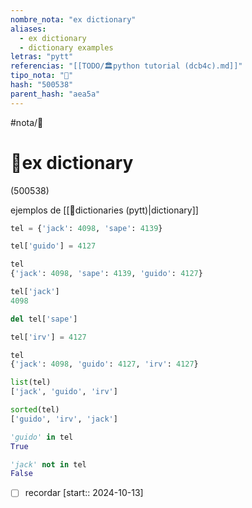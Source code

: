 ```yaml
---
nombre_nota: "ex dictionary"
aliases:
  - ex dictionary
  - dictionary examples
letras: "pytt"
referencias: "[[TODO/🏛️python tutorial (dcb4c).md]]"
tipo_nota: "📑"
hash: "500538"
parent_hash: "aea5a"
---
```


#nota/📑

# 📑ex dictionary
<div class="hash">(500538)</div>

ejemplos de [[📑dictionaries (pytt)|dictionary]]
```python
tel = {'jack': 4098, 'sape': 4139}

tel['guido'] = 4127

tel
{'jack': 4098, 'sape': 4139, 'guido': 4127}

tel['jack']
4098

del tel['sape']

tel['irv'] = 4127

tel
{'jack': 4098, 'guido': 4127, 'irv': 4127}

list(tel)
['jack', 'guido', 'irv']

sorted(tel)
['guido', 'irv', 'jack']

'guido' in tel
True

'jack' not in tel
False


```

- [ ] recordar  [start:: 2024-10-13]
